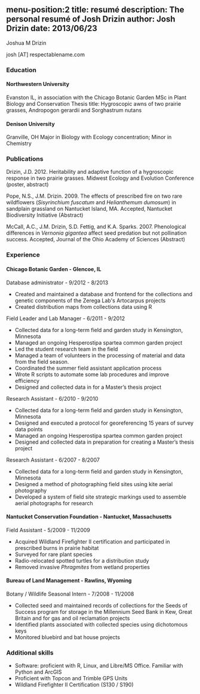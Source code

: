 menu-position:2
title: resumé
description: The personal resumé of Josh Drizin
author: Josh Drizin
date: 2013/06/23
---
Joshua M Drizin

josh [AT] respectablename.com

### Education
#### Northwestern University
Evanston IL, in association with the Chicago Botanic Garden
MSc in Plant Biology and Conservation
Thesis title: Hygroscopic awns of two prairie grasses, Andropogon gerardii and Sorghastrum nutans

#### Denison University
Granville, OH
Major in Biology with Ecology concentration; Minor in Chemistry

### Publications
Drizin, J.D. 2012. Heritability and adaptive function of a hygroscopic response in two prairie grasses. Midwest Ecology and Evolution Conference (poster, abstract)

Pope, N.S., J.M. Drizin. 2009. The effects of prescribed fire on two rare wildflowers (*Sisyrinchium fuscatum* and *Helianthemum dumosum*) in sandplain grassland on Nantucket Island, MA. Accepted, Nantucket Biodiversity Initiative (Abstract)

McCall, A.C., J.M. Drizin, S.D. Fettig, and K.A. Sparks. 2007. Phenological differences in *Vernonia gigantea* affect seed predation but not pollination success. Accepted, Journal of the Ohio Academy of Sciences (Abstract)

### Experience
#### Chicago Botanic Garden - Glencoe, IL
Database administrator - 9/2012 - 8/2013

 * Created and maintained a database and frontend for the collections and genetic components of the Zerega Lab's Artocarpus projects
 * Created distribution maps from collections data using R
 
Field Leader and Lab Manager - 6/2011 - 9/2012

 * Collected data for a long-term field and garden study in Kensington, Minnesota
 * Managed an ongoing Hesperostipa spartea common garden project
 * Led the student research team in the field
 * Managed a team of volunteers in the processing of material and data from the field season.
 * Coordinated the summer field assistant application process
 * Wrote R scripts to automate some lab procedures and improve efficiency
 * Designed and collected data in for a Master’s thesis project

Research Assistant - 6/2010 - 9/2010

 * Collected data for a long-term field and garden study in Kensington, Minnesota
 * Designed and executed a protocol for georeferencing 15 years of survey data points
 * Managed an ongoing Hesperostipa spartea common garden project
 * Designed and collected data in preparation for creating a Master’s thesis project

Research Assistant - 6/2007 - 8/2007

 * Collected data for a long-term field and garden study in Kensington, Minnesota
 * Designed a method of photographing field sites using kite aerial photography
 * Developed a system of field site strategic markings used to assemble aerial photographs for research


#### Nantucket Conservation Foundation - Nantucket, Massachusetts

Field Assistant - 5/2009 - 11/2009

 * Acquired Wildland Firefighter II certification and participated in prescribed burns in prairie habitat
 * Surveyed for rare plant species
 * Radio-relocated spotted turtles for a distribution study
 * Removed invasive *Phragmites* from wetland properties

#### Bureau of Land Management - Rawlins, Wyoming

Botany / Wildlife Seasonal Intern - 7/2008 - 11/2008

 * Collected seed and maintained records of collections for the Seeds of Success program for storage in the Millennium Seed Bank in Kew, Great Britain and for gas and oil reclamation projects
 * Identified plants associated with collected species using dichotomous keys
 * Monitored bluebird and bat house projects

### Additional skills

 * Software: proficient with R, Linux, and Libre/MS Office. Familiar with Python and ArcGIS
 * Proficient with Topcon and Trimble GPS Units
 * Wildland Firefighter II Certification (S130 / S190)

